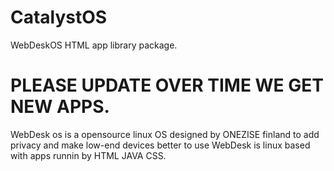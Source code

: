 # CatalystOS
WebDeskOS HTML app library package.

# PLEASE UPDATE OVER TIME WE GET NEW APPS.
WebDesk os is a opensource linux OS designed by ONEZISE finland to add privacy and make low-end devices better to use 
WebDesk is linux based with apps runnin by HTML JAVA CSS.
